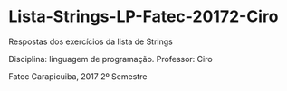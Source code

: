 # Lista-Strings-LP-Fatec-20172-Ciro
Respostas dos exercícios da lista de Strings

Disciplina: linguagem de programação.
Professor: Ciro

Fatec Carapicuiba, 2017 2º Semestre
